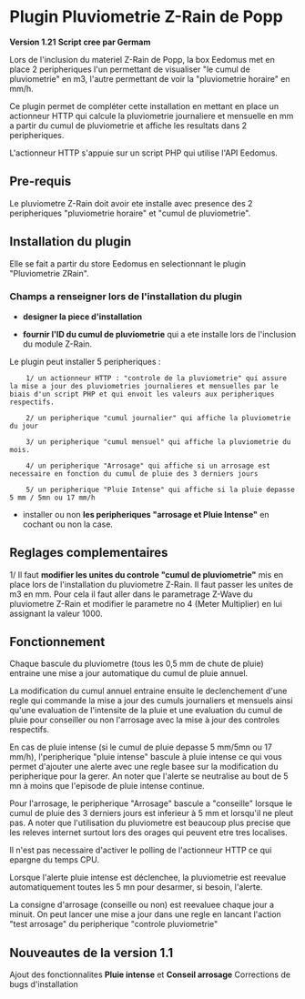 # Plugin Pluviometrie Z-Rain de Popp
**Version 1.21**
**Script cree par Germam**

Lors de l'inclusion du materiel Z-Rain de Popp, la box Eedomus met en place 2 peripheriques l'un permettant de visualiser "le cumul de pluviometrie" en m3, l'autre permettant de voir la "pluviometrie horaire" en mm/h.

Ce plugin permet de compléter cette installation en mettant en place un actionneur HTTP qui calcule la pluviometrie journaliere et mensuelle en mm a partir du cumul de pluviometrie et affiche les resultats dans 2 peripheriques.

L'actionneur HTTP s'appuie sur un script PHP qui utilise l'API Eedomus.

## Pre-requis 

Le pluviometre Z-Rain doit avoir ete installe avec presence des 2 peripheriques "pluviometrie horaire" et "cumul de pluviometrie".

## Installation du plugin

Elle se fait a partir du store Eedomus en selectionnant le plugin "Pluviometrie ZRain".

### Champs a renseigner lors de l'installation du plugin

- **designer la piece d'installation**

- **fournir l'ID du cumul de pluviometrie** qui a ete installe lors de l'inclusion du module Z-Rain.

Le plugin peut installer 5 peripheriques : 

        1/ un actionneur HTTP : "controle de la pluviometrie" qui assure la mise a jour des pluviometries journalieres et mensuelles par le biais d'un script PHP et qui envoit les valeurs aux peripheriques respectifs.

        2/ un peripherique "cumul journalier" qui affiche la pluviometrie du jour

        3/ un peripherique "cumul mensuel" qui affiche la pluviometrie du mois.

        4/ un peripherique "Arrosage" qui affiche si un arrosage est necessaire en fonction du cumul de pluie des 3 derniers jours

        5/ un peripherique "Pluie Intense" qui affiche si la pluie depasse 5 mm / 5mn ou 17 mm/h

- installer ou non **les peripheriques "arrosage et Pluie Intense"** en cochant ou non la case.

## Reglages complementaires

1/ Il faut **modifier les unites du controle "cumul de pluviometrie"** mis en place lors de l'installation du pluviometre Z-Rain. Il faut passer les unites de m3 en mm. 
Pour cela il faut aller dans le parametrage Z-Wave du pluviometre Z-Rain et modifier le parametre no 4 (Meter Multiplier) en lui assignant la valeur 1000.


## Fonctionnement

Chaque bascule du pluviometre (tous les 0,5 mm de chute de pluie) entraine une mise a jour automatique du cumul de pluie annuel.

La modification du cumul annuel entraine ensuite le declenchement d'une regle qui commande la mise a jour des cumuls journaliers et mensuels ainsi qu'une evaluation de l'intensite de la pluie et une evaluation du cumul de pluie pour conseiller ou non l'arrosage avec la mise à jour des controles respectifs.

En cas de pluie intense (si le cumul de pluie depasse 5 mm/5mn ou 17 mm/h), l'peripherique "pluie intense" bascule à pluie intense ce qui vous permet d'ajouter une alerte avec  une regle basee sur la modification du peripherique pour la gerer.
An noter que l'alerte se neutralise au bout de 5 mn à moins que l'episode de pluie intense continue.

Pour l'arrosage, le peripherique "Arrosage" bascule a "conseille" lorsque le cumul de pluie des 3 derniers jours est inferieur à 5 mm et lorsqu'il ne pleut pas. A noter que l'utilisation du pluviometre est beaucoup plus precise que les releves internet surtout lors des orages qui peuvent etre tres localises.

Il n'est pas necessaire d'activer le polling de l'actionneur HTTP ce qui epargne du temps CPU.

Lorsque l'alerte pluie intense est déclenchee, la pluviometrie est reevalue automatiquement toutes les 5 mn pour desarmer, si besoin, l'alerte.

La consigne d'arrosage (conseille ou non) est reevaluee chaque jour a minuit. On peut lancer une mise a jour dans une regle en lancant l'action "test arrosage" du peripherique "controle pluviometrie"

## Nouveautes de la version 1.1

Ajout des fonctionnalites **Pluie intense** et **Conseil arrosage**
Corrections de bugs d'installation



